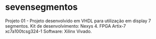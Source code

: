 sevensegmentos
==============

Projeto 01 - Projeto desenvolvido em VHDL para utilização em display 7 segmentos.
Kit de desenvolvimento: Nexys 4. FPGA Artix-7 xc7a100tcsg324-1
Software: Xilinx Vivado.
